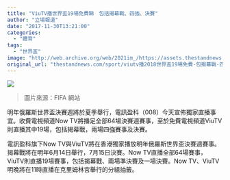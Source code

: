 ```yaml
---
title: "ViuTV播世界盃19場免費睇　包括揭幕戰、四強、決賽"
author: "立場報道"
date: "2017-11-30T13:21:00"
categories:
  - "體育"
tags:
  - "世界盃"
image: "http://web.archive.org/web/2021im_/https://assets.thestandnews.com/media/photos/w1_WEsMC.PNG"
original_url: "thestandnews.com/sport/viutv播2018世界盃19場免費-包揭幕戰-四強-決賽"
---
```

![](http://web.archive.org/web/2021im_/https://assets.thestandnews.com/media/photos/w1_WEsMC.PNG)
> 圖片來源：FIFA 網站

明年俄羅斯世界盃決賽週將於夏季舉行，電訊盈科（008）今天宣佈獨家直播事宜。收費電視頻道Now TV將播足全部64場決賽週賽事，至於免費電視頻道ViuTV則直播其中19場，包括揭幕戰，兩場四強賽事及決賽。

電訊盈科旗下Now TV與ViuTV將在香港獨家播放明年俄羅斯世界盃決賽週賽事。揭幕戰將在明年6月14日舉行，7月15日決賽。Now TV直播全部64場賽事，ViuTV則直播19場賽事，包括揭幕戰、兩場準決賽及一場決賽。Now TV、ViuTV明晚將在11時直播在克里姆林宮舉行的分組抽籤。
